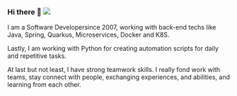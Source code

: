 ### Hi there 👋 <img src="https://profile-counter.glitch.me/%7Bedmareliasb%7D/count.svg">

I am a Software Developersince 2007, working with back-end techs like Java, Spring, Quarkus, Microservices, Docker and K8S.

Lastly, I am working with Python for creating automation scripts for daily and repetitive tasks.

At last but not least, I have strong teamwork skills. I really fond work with teams, stay connect with people, exchanging experiences, and abilities, and learning from each other.

<!--
**edmareliasb/edmareliasb** is a ✨ _special_ ✨ repository because its `README.md` (this file) appears on your GitHub profile.

Here are some ideas to get you started:

- 🔭 I’m currently working on ...
- 🌱 I’m currently learning ...
- 👯 I’m looking to collaborate on ...
- 🤔 I’m looking for help with ...
- 💬 Ask me about ...
- 📫 How to reach me: ...
- 😄 Pronouns: ...
- ⚡ Fun fact: ...
-->

